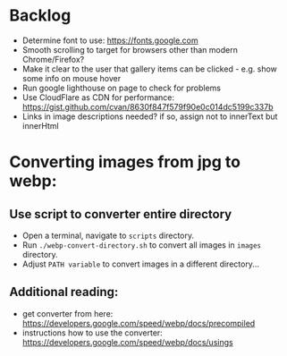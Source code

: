# Backlog

- Determine font to use: https://fonts.google.com
- Smooth scrolling to target for browsers other than modern Chrome/Firefox?
- Make it clear to the user that gallery items can be clicked - e.g. show some info on mouse hover
- Run google lighthouse on page to check for problems
- Use CloudFlare as CDN for performance: https://gist.github.com/cvan/8630f847f579f90e0c014dc5199c337b
- Links in image descriptions needed? if so, assign not to innerText but innerHtml

# Converting images from jpg to webp:

## Use script to converter entire directory

- Open a terminal, navigate to `scripts` directory.
- Run `./webp-convert-directory.sh` to convert all images in `images` directory.
- Adjust `PATH variable` to convert images in a different directory...

## Additional reading:

- get converter from here: https://developers.google.com/speed/webp/docs/precompiled
- instructions how to use the converter: https://developers.google.com/speed/webp/docs/usings
